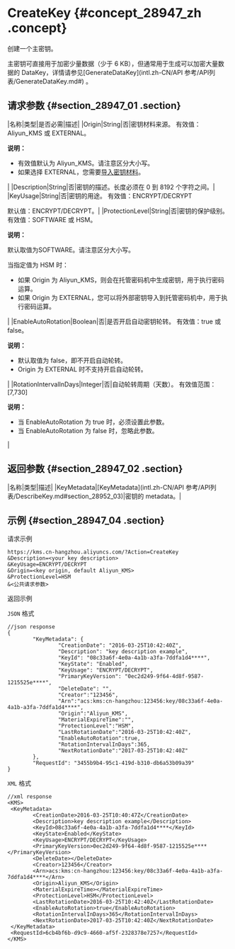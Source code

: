 # CreateKey {#concept_28947_zh .concept}

创建一个主密钥。

主密钥可直接用于加密少量数据（少于 6 KB），但通常用于生成可以加密大量数据的 DataKey，详情请参见[GenerateDataKey](intl.zh-CN/API 参考/API列表/GenerateDataKey.md#) 。

## 请求参数 {#section_28947_01 .section}

|名称|类型|是否必需|描述|
|Origin|String|否|密钥材料来源。 有效值：Aliyun\_KMS 或 EXTERNAL。

 **说明：** 

-   有效值默认为 Aliyun\_KMS。请注意区分大小写。
-   如果选择 EXTERNAL，您需要[导入密钥材料](../../../../intl.zh-CN/用户指南/导入密钥材料.md#)。

 |
|Description|String|否|密钥的描述。长度必须在 0 到 8192 个字符之间。|
|KeyUsage|String|否|密钥的用途。 有效值：ENCRYPT/DECRYPT

 默认值：ENCRYPT/DECRYPT。|
|ProtectionLevel|String|否|密钥的保护级别。 有效值：SOFTWARE 或 HSM。

 **说明：** 

默认取值为SOFTWARE。请注意区分大小写。

当指定值为 HSM 时：

-   如果 Origin 为 Aliyun\_KMS，则会在托管密码机中生成密钥，用于执行密码运算。
-   如果 Origin 为 EXTERNAL，您可以将外部密钥导入到托管密码机中，用于执行密码运算。

 |
|EnableAutoRotation|Boolean|否|是否开启自动密钥轮转。 有效值：true 或 false。

 **说明：** 

-   默认取值为 false，即不开启自动轮转。
-   Origin 为 EXTERNAL 时不支持开启自动轮转。

 |
|RotationIntervalInDays|Integer|否|自动轮转周期（天数）。 有效值范围：\[7,730\]

 **说明：** 

-   当 EnableAutoRotation 为 true 时，必须设置此参数。
-   当 EnableAutoRotation 为 false 时，忽略此参数。

 |

## 返回参数 {#section_28947_02 .section}

|名称|类型|描述|
|KeyMetadata|[KeyMetadata](intl.zh-CN/API 参考/API列表/DescribeKey.md#section_28952_03)|密钥的 metadata。|

## 示例 {#section_28947_04 .section}

请求示例

``` {#codeblock_y9t_tq4_gn9}
https://kms.cn-hangzhou.aliyuncs.com/?Action=CreateKey
&Description=<your key description>
&KeyUsage=ENCRYPT/DECRYPT
&Origin=<key origin, default Aliyun_KMS>
&ProtectionLevel=HSM
&<公共请求参数>
```

返回示例

`JSON` 格式

``` {#codeblock_na5_8jg_hip}
//json response
{
        "KeyMetadata": {
                "CreationDate": "2016-03-25T10:42:40Z",
                "Description": "key description example",
                "KeyId": "08c33a6f-4e0a-4a1b-a3fa-7ddfa1d4****",
                "KeyState": "Enabled",
                "KeyUsage": "ENCRYPT/DECRYPT",
                "PrimaryKeyVersion": "0ec2d249-9f64-4d8f-9587-1215525e****",
                "DeleteDate": "",
                "Creator":"123456",
                "Arn":"acs:kms:cn-hangzhou:123456:key/08c33a6f-4e0a-4a1b-a3fa-7ddfa1d4****",
                "Origin":"Aliyun_KMS",
                "MaterialExpireTime":"",
                "ProtectionLevel":"HSM",
                "LastRotationDate":"2016-03-25T10:42:40Z",
                "EnableAutoRotation":true,
                "RotationIntervalInDays":365,
                "NextRotationDate":"2017-03-25T10:42:40Z"
        },
        "RequestId": "3455b9b4-95c1-419d-b310-db6a53b09a39"
}
```

`XML` 格式

``` {#codeblock_itt_8qv_qm7}
//xml response
<KMS>
 <KeyMetadata>
        <CreationDate>2016-03-25T10:40:47Z</CreationDate>
        <Description>key description example</Description>
        <KeyId>08c33a6f-4e0a-4a1b-a3fa-7ddfa1d4****</KeyId>
        <KeyState>Enabled</KeyState>
        <KeyUsage>ENCRYPT/DECRYPT</KeyUsage>
        <PrimaryKeyVersion>0ec2d249-9f64-4d8f-9587-1215525e****</PrimaryKeyVersion>
        <DeleteDate></DeleteDate>
        <Creator>123456</Creator>
        <Arn>acs:kms:cn-hangzhou:123456:key/08c33a6f-4e0a-4a1b-a3fa-7ddfa1d4****</Arn>
        <Origin>Aliyun_KMS</Origin>
        <MaterialExpireTime></MaterialExpireTime>
        <ProtectionLevel>HSM</ProtectionLevel>
        <LastRotationDate>2016-03-25T10:42:40Z</LastRotationDate>
        <EnableAutoRotation>true</EnableAutoRotation>
        <RotationIntervalInDays>365</RotationIntervalInDays>
        <NextRotationDate>2017-03-25T10:42:40Z</NextRotationDate>
 </KeyMetadata>
 <RequestId>6cb4bf6b-d9c9-4660-af5f-2328378e7257</RequestId>
</KMS>
```

